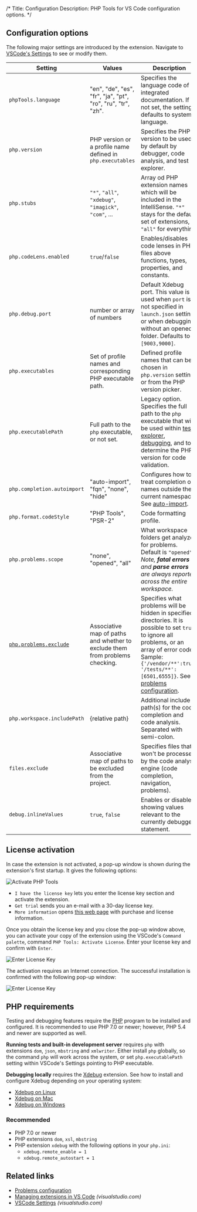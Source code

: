 /*
Title: Configuration
Description: PHP Tools for VS Code configuration options.
*/

## Configuration options

The following major settings are introduced by the extension. Navigate to [VSCode's Settings](https://code.visualstudio.com/docs/getstarted/settings) to see or modify them.

Setting | Values | Description
---     | ---    | ---
`phpTools.language` | "en", "de", "es", "fr", "ja", "pt", "ro", "ru", "tr", "zh". | Specifies the language code of integrated documentation. If not set, the setting defaults to system's language.
`php.version` | PHP version or a profile name defined in `php.executables` | Specifies the PHP version to be used by default by debugger, code analysis, and test explorer.
`php.stubs` | `"*"`, `"all"`, `"xdebug"`, `"imagick"`, `"com"`, ... | Array od PHP extension names which will be included in the IntelliSense. `"*"` stays for the default set of extensions, `"all"` for everything.
`php.codeLens.enabled` | `true`/`false` | Enables/disables code lenses in PHP files above functions, types, properties, and constants.
`php.debug.port` | number or array of numbers | Default Xdebug port. This value is used when `port` is not specified in `launch.json` settings or when debugging without an opened folder. Defaults to `[9003,9000]`.
`php.executables` | Set of profile names and corresponding PHP executable path. | Defined profile names that can be chosen in `php.version` setting, or from the PHP version picker.
`php.executablePath` | Full path to the `php` executable, or not set. | Legacy option. Specifies the full path to the `php` executable that will be used within [test explorer](test-explorer), [debugging](debug), and to determine the PHP version for code validation.
`php.completion.autoimport` | "auto-import", "fqn", "none", "hide" | Configures how to treat completion of names outside the current namespace. See [auto-import](editor/auto-import).
`php.format.codeStyle` | "PHP Tools", "PSR-2" | Code formatting profile.
`php.problems.scope` | "none", "opened", "all" | What workspace folders get analyzed for problems. Default is `"opened"`. _Note, **fatal errors** and **parse errors** are always reported across the entire workspace._
[`php.problems.exclude`](problems#configuration) | Associative map of paths and whether to exclude them from problems checking. | Specifies what problems will be hidden in specified directories. It is possible to set `true` to ignore all problems, or an array of error codes. Sample: `{'/vendor/**':true, '/tests/**':[6501,6555]}`. See [problems configuration](problems#configuration).
`php.workspace.includePath` | {relative path} | Additional include path(s) for the code completion and code analysis. Separated with semi-colon.
`files.exclude` | Associative map of paths to be excluded from the project. | Specifies files that won't be processed by the code analysis engine (code completion, navigation, problems).
`debug.inlineValues` | `true`, `false` | Enables or disables showing values relevant to the currently debugged statement.

## License activation

In case the extension is not activated, a pop-up window is shown during the extension's first startup. It gives the following options:

![Activate PHP Tools](imgs/activate-phptools-vscode.png)

- `I have the license key` lets you enter the license key section and activate the extension.
- `Get trial` sends you an e-mail with a 30-day license key.
- `More information` opens [this web page](https://www.devsense.com/purchase) with purchase and license information.

Once you obtain the license key and you close the pop-up window above, you can activate your copy of the extension using the VSCode's `Command palette`, command `PHP Tools: Activate License`. Enter your license key and confirm with `Enter`.

![Enter License Key](imgs/enter-license-key.png)

The activation requires an Internet connection. The successful installation is confirmed with the following pop-up window:

![Enter License Key](imgs/activation-succeeded-vscode.png)

## PHP requirements

Testing and debugging features require the [PHP](https://secure.php.net/) program to be installed and configured. It is recommended to use PHP 7.0 or newer; however, PHP 5.4 and newer are supported as well.

**Running tests and built-in development server** requires `php` with extensions `dom`, `json`, `mbstring` and `xmlwriter`. Either install `php` globally, so the command `php` will work across the system, or set `php.executablePath` setting within VSCode's Settings pointing to PHP executable.

**Debugging locally** requires the [Xdebug](https://xdebug.org/) extension. See how to install and configure Xdebug depending on your operating system:
- [Xdebug on Linux](debug/xdebug-linux)
- [Xdebug on Mac](debug/xdebug-mac)
- [Xdebug on Windows](debug/xdebug-win)

### Recommended

- PHP 7.0 or newer
- PHP extensions `dom`, `xsl`, `mbstring`
- PHP extension `xdebug` with the following options in your `php.ini`:
  - `xdebug.remote_enable = 1`
  - `xdebug.remote_autostart = 1`

## Related links

- [Problems configuration](problems#configuration)
- [Managing extensions in VS Code](https://code.visualstudio.com/docs/editor/extension-gallery) *(visualstudio.com)*
- [VSCode Settings](https://code.visualstudio.com/docs/getstarted/settings) *(visualstudio.com)*
